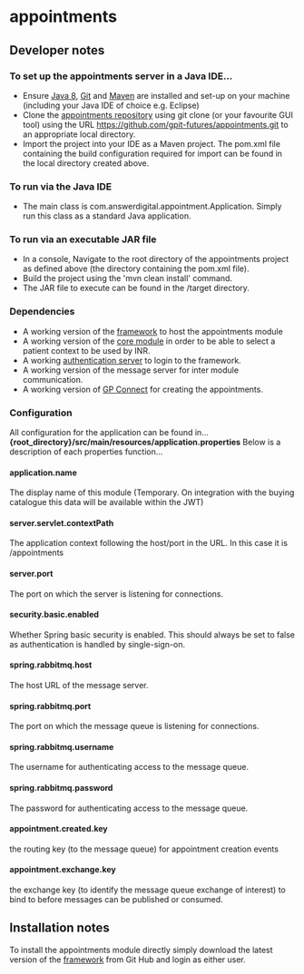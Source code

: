 # appointments
## Developer notes
### To set up the appointments server in a Java IDE...
- Ensure [Java 8](http://www.oracle.com/technetwork/java/javase/downloads/index.html), [Git](https://git-scm.com/downloads) and [Maven](https://maven.apache.org/download.cgi) are installed and set-up on your machine (including your Java IDE of choice e.g. Eclipse)
 - Clone the [appointments repository](https://github.com/gpit-futures/appointments.git) using git clone (or your favourite GUI tool) using the URL https://github.com/gpit-futures/appointments.git to an appropriate local directory.
 - Import the project into your IDE as a Maven project.  The pom.xml file containing the build configuration required for import can be found in the local directory created above.
### To run via the Java IDE
 - The main class is com.answerdigital.appointment.Application.  Simply run this class as a standard Java application.
 ### To run via an executable JAR file
 - In a console, Navigate to the root directory of the appointments project as defined above (the directory containing the pom.xml file).
 - Build the project using the 'mvn clean install' command.
 - The JAR file to execute can be found in the /target directory.
### Dependencies
- A working version of the [framework](https://github.com/gpit-futures/frame) to host the appointments module
- A working version of the [core module](https://github.com/gpit-futures/pulse) in order to be able to select a patient context to be used by INR.
- A working [authentication server](https://github.com/gpit-futures/auth-server) to login to the framework.
- A working version of the message server for inter module communication.
- A working version of [GP Connect](https://github.com/gpit-futures/gpconnect-demonstrator) for creating the appointments. 
### Configuration
All configuration for the application can be found in... **{root_directory}/src/main/resources/application.properties**
Below is a description of each properties function...

#### application.name
The display name of this module (Temporary. On integration with the buying catalogue this data will be available within the JWT)
#### server.servlet.contextPath
The application context following the host/port in the URL.  In this case it is /appointments
#### server.port
The port on which the server is listening for connections.
#### security.basic.enabled
Whether Spring basic security is enabled.  This should always be set to false as authentication is handled by single-sign-on.
#### spring.rabbitmq.host
The host URL of the message server.
#### spring.rabbitmq.port
The port on which the message queue is listening for connections.
#### spring.rabbitmq.username
The username for authenticating access to the message queue.
#### spring.rabbitmq.password
The password for authenticating access to the message queue.
#### appointment.created.key
the routing key (to the message queue) for appointment creation events
#### appointment.exchange.key
the exchange key (to identify the message queue exchange of interest) to bind to before messages can be published or consumed.
## Installation notes
To install the appointments module directly simply download the latest version of the [framework](https://github.com/gpit-futures/frame/releases) from Git Hub and login as either user.  
